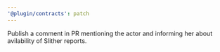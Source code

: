 ```yaml
---
'@plugin/contracts': patch
---
```


Publish a comment in PR mentioning the actor and informing her about avilability of Slither reports.
